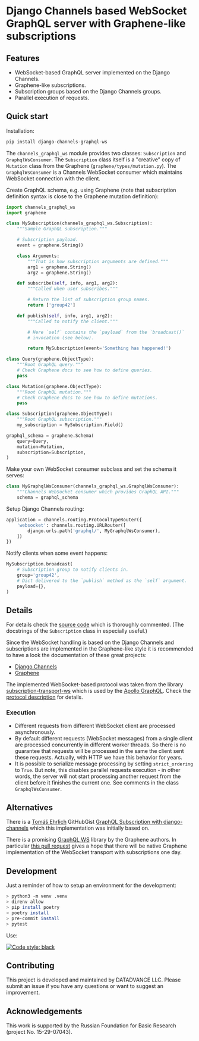 # Django Channels based WebSocket GraphQL server with Graphene-like subscriptions

## Features

- WebSocket-based GraphQL server implemented on the Django Channels.
- Graphene-like subscriptions.
- Subscription groups based on the Django Channels groups.
- Parallel execution of requests.

## Quick start

Installation:

```bash
pip install django-channels-graphql-ws
```

The `channels_graphql_ws` module provides two classes: `Subscription`
and `GraphqlWsConsumer`. The `Subscription` class itself is a "creative"
copy of `Mutation` class from the Graphene
(`graphene/types/mutation.py`). The `GraphqlWsConsumer` is a Channels
WebSocket consumer which maintains WebSocket connection with the client.

Create GraphQL schema, e.g. using Graphene (note that subscription
definition syntax is close to the Graphene mutation definition):

```python
import channels_graphql_ws
import graphene

class MySubscription(channels_graphql_ws.Subscription):
    """Sample GraphQL subscription."""

    # Subscription payload.
    event = graphene.String()

    class Arguments:
        """That is how subscription arguments are defined."""
        arg1 = graphene.String()
        arg2 = graphene.String()

    def subscribe(self, info, arg1, arg2):
        """Called when user subscribes."""

        # Return the list of subscription group names.
        return ['group42']

    def publish(self, info, arg1, arg2):
        """Called to notify the client."""

        # Here `self` contains the `payload` from the `broadcast()`
        # invocation (see below).

        return MySubscription(event='Something has happened!')

class Query(graphene.ObjectType):
    """Root GraphQL query."""
    # Check Graphene docs to see how to define queries.
    pass

class Mutation(graphene.ObjectType):
    """Root GraphQL mutation."""
    # Check Graphene docs to see how to define mutations.
    pass

class Subscription(graphene.ObjectType):
    """Root GraphQL subscription."""
    my_subscription = MySubscription.Field()

graphql_schema = graphene.Schema(
    query=Query,
    mutation=Mutation,
    subscription=Subscription,
)
```

Make your own WebSocket consumer subclass and set the schema it serves:

```python
class MyGraphqlWsConsumer(channels_graphql_ws.GraphqlWsConsumer):
    """Channels WebSocket consumer which provides GraphQL API."""
    schema = graphql_schema
```

Setup Django Channels routing:

```python
application = channels.routing.ProtocolTypeRouter({
    'websocket': channels.routing.URLRouter([
        django.urls.path('graphql/', MyGraphqlWsConsumer),
    ])
})
```

Notify clients when some event happens:

```python
MySubscription.broadcast(
    # Subscription group to notify clients in.
    group='group42',
    # Dict delivered to the `publish` method as the `self` argument.
    payload={},
)
```

## Details

For details check the [source code](channels_graphql_ws/graphql_ws.py)
which is thoroughly commented. (The docstrings of the `Subscription`
class in especially useful.)

Since the WebSocket handling is based on the Django Channels and
subscriptions are implemented in the Graphene-like style it is
recommended to have a look the documentation of these great projects:

- [Django Channels](http://channels.readthedocs.io)
- [Graphene](http://graphene-python.org/)

The implemented WebSocket-based protocol was taken from the library
[subscription-transport-ws](https://github.com/apollographql/subscriptions-transport-ws)
which is used by the [Apollo GraphQL](https://github.com/apollographql).
Check the [protocol description](https://github.com/apollographql/subscriptions-transport-ws/blob/master/PROTOCOL.md)
for details.

### Execution

- Different requests from different WebSocket client are processed
  asynchronously.
- By default different requests (WebSocket messages) from a single
  client are processed concurrently in different worker threads. So
  there is no guarantee that requests will be processed in the same
  the client sent these requests. Actually, with HTTP we have this
  behavior for years.
- It is possible to serialize message processing by setting
  `strict_ordering` to `True`. But note, this disables parallel requests
  execution - in other words, the server will not start processing
  another request from the client before it finishes the current one.
  See comments in the class `GraphqlWsConsumer`.


## Alternatives

There is a [Tomáš Ehrlich](https://gist.github.com/tricoder42)
GitHubGist [GraphQL Subscription with django-channels](https://gist.github.com/tricoder42/af3d0337c1b33d82c1b32d12bd0265ec)
which this implementation was initially based on.

There is a promising [GraphQL WS](https://github.com/graphql-python/graphql-ws)
library by the Graphene authors. In particular
[this pull request](https://github.com/graphql-python/graphql-ws/pull/9)
gives a hope that there will be native Graphene implementation of the
WebSocket transport with subscriptions one day.

## Development

Just a reminder of how to setup an environment for the development:

```bash
> python3 -m venv .venv
> direnv allow
> pip install poetry
> poetry install
> pre-commit install
> pytest
```

Use:

[![Code style: black](
    https://img.shields.io/badge/code%20style-black-000000.svg
)](
    https://github.com/ambv/black
)

## Contributing

This project is developed and maintained by DATADVANCE LLC. Please
submit an issue if you have any questions or want to suggest an
improvement.

## Acknowledgements

This work is supported by the Russian Foundation for Basic Research
(project No. 15-29-07043).
